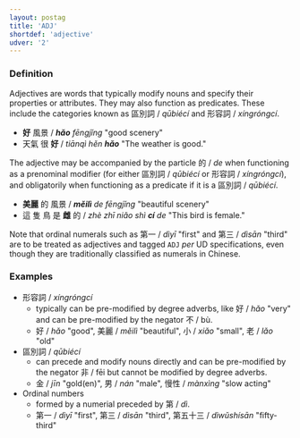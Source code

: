 ```yaml
---
layout: postag
title: 'ADJ'
shortdef: 'adjective'
udver: '2'
---
```


### Definition

Adjectives are words that typically modify nouns and specify their properties or attributes. They may also function as predicates. These include the categories known as 區別詞 / _qūbiécí_ and 形容詞 / _xíngróngcí_.

- <b>好</b> 風景 / _<b>hǎo</b> fēngjǐng_ "good scenery"
- 天氣 很 <b>好</b> / _tiānqì hěn <b>hǎo</b>_ "The weather is good."

The adjective may be accompanied by the particle 的 / _de_ when functioning as a prenominal modifier (for either 區別詞 / _qūbiécí_ or 形容詞 / _xíngróngcí_), and obligatorily when functioning as a predicate if it is a 區別詞 / _qūbiécí_. 

- <b>美麗</b> 的 風景 / _<b>měilì</b> de fēngjǐng_ "beautiful scenery"
- 這 隻 鳥 是 <b>雌</b> 的 / _zhè zhī niǎo shì <b>cí</b> de_ "This bird is female." 

Note that ordinal numerals such as 第一 / _dìyī_ "first" and 第三 / _dìsān_ "third" are to be treated as adjectives and tagged `ADJ` _per_ UD specifications, even though they are traditionally classified as numerals in Chinese.

### Examples

- 形容詞 / _xíngróngcí_
  - typically can be pre-modified by degree adverbs, like 好 / _hǎo_ "very" and can be pre-modified by the negator 不 / bù.
  - 好 / _hǎo_ "good", 美麗 / _měilì_ "beautiful", 小 / _xiǎo_ "small", 老 / _lǎo_ "old"
- 區別詞 / _qūbiécí_
  - can precede and modify nouns directly and can be pre-modified by the negator 非 / fēi but cannot be modified by degree adverbs.
  - 金 / _jīn_ "gold(en)", 男 / _nán_ "male", 慢性 / _mànxìng_ "slow acting"
- Ordinal numbers
  - formed by a numerial preceded by 第 / _dì_.
  - 第一 / _dìyī_ "first", 第三 / _dìsān_ "third", 第五十三 / _dìwǔshísān_ "fifty-third"

